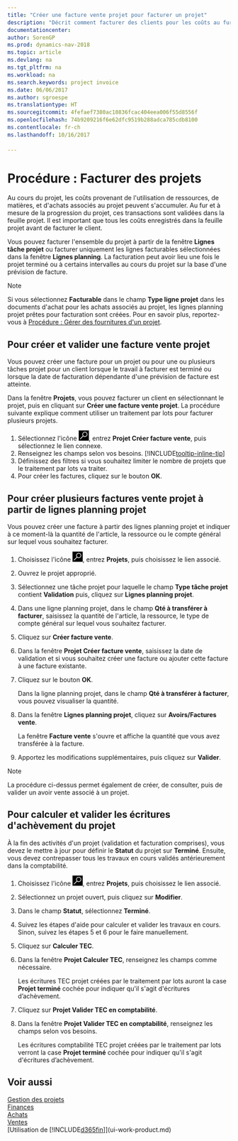 ```yaml
---
title: "Créer une facture vente projet pour facturer un projet"
description: "Décrit comment facturer des clients pour les coûts au fur et à mesure de l'avancée du projet."
documentationcenter: 
author: SorenGP
ms.prod: dynamics-nav-2018
ms.topic: article
ms.devlang: na
ms.tgt_pltfrm: na
ms.workload: na
ms.search.keywords: project invoice
ms.date: 06/06/2017
ms.author: sgroespe
ms.translationtype: HT
ms.sourcegitcommit: 4fefaef7380ac10836fcac404eea006f55d8556f
ms.openlocfilehash: 74b9209216f6e62dfc9519b288adca785cdb8100
ms.contentlocale: fr-ch
ms.lasthandoff: 10/16/2017

---
```

# <a name="how-to-invoice-jobs"></a>Procédure : Facturer des projets
Au cours du projet, les coûts provenant de l'utilisation de ressources, de matières, et d'achats associés au projet peuvent s'accumuler. Au fur et à mesure de la progression du projet, ces transactions sont validées dans la feuille projet. Il est important que tous les coûts enregistrés dans la feuille projet avant de facturer le client.

Vous pouvez facturer l'ensemble du projet à partir de la fenêtre **Lignes tâche projet** ou facturer uniquement les lignes facturables sélectionnées dans la fenêtre **Lignes planning**. La facturation peut avoir lieu une fois le projet terminé ou à certains intervalles au cours du projet sur la base d'une prévision de facture.

> [!NOTE]  
>   Si vous sélectionnez **Facturable** dans le champ **Type ligne projet** dans les documents d'achat pour les achats associés au projet, les lignes planning projet prêtes pour facturation sont créées. Pour en savoir plus, reportez-vous à [Procédure : Gérer des fournitures d'un projet](projects-how-manage-project-supplies.md).

## <a name="to-create-and-post-a-job-sales-invoice"></a>Pour créer et valider une facture vente projet
Vous pouvez créer une facture pour un projet ou pour une ou plusieurs tâches projet pour un client lorsque le travail à facturer est terminé ou lorsque la date de facturation dépendante d'une prévision de facture est atteinte.

Dans la fenêtre **Projets**, vous pouvez facturer un client en sélectionnant le projet, puis en cliquant sur **Créer une facture vente projet**. La procédure suivante explique comment utiliser un traitement par lots pour facturer plusieurs projets.  

1. Sélectionnez l'icône ![Page ou état pour la recherche](media/ui-search/search_small.png "Page ou état pour la recherche"), entrez **Projet Créer facture vente**, puis sélectionnez le lien connexe.  
2. Renseignez les champs selon vos besoins. [!INCLUDE[tooltip-inline-tip](includes/tooltip-inline-tip_md.md)]
3. Définissez des filtres si vous souhaitez limiter le nombre de projets que le traitement par lots va traiter.
4. Pour créer les factures, cliquez sur le bouton **OK**.  

## <a name="to-create-multiple-job-sales-invoices-from-job-planning-lines"></a>Pour créer plusieurs factures vente projet à partir de lignes planning projet
Vous pouvez créer une facture à partir des lignes planning projet et indiquer à ce moment-là la quantité de l'article, la ressource ou le compte général sur lequel vous souhaitez facturer.

1. Choisissez l'icône ![Page ou état pour la recherche](media/ui-search/search_small.png "Page ou état pour la recherche"), entrez **Projets**, puis choisissez le lien associé.
2. Ouvrez le projet approprié.
3. Sélectionnez une tâche projet pour laquelle le champ **Type tâche projet** contient **Validation** puis, cliquez sur **Lignes planning projet**.  
4. Dans une ligne planning projet, dans le champ **Qté à transférer à facturer**, saisissez la quantité de l'article, la ressource, le type de compte général sur lequel vous souhaitez facturer.  
5. Cliquez sur **Créer facture vente**.
6. Dans la fenêtre **Projet Créer facture vente**, saisissez la date de validation et si vous souhaitez créer une facture ou ajouter cette facture à une facture existante.
7. Cliquez sur le bouton **OK**.  

    Dans la ligne planning projet, dans le champ **Qté à transférer à facturer**, vous pouvez visualiser la quantité.
8. Dans la fenêtre **Lignes planning projet**, cliquez sur **Avoirs/Factures vente**.

    La fenêtre **Facture vente** s'ouvre et affiche la quantité que vous avez transférée à la facture.  
9. Apportez les modifications supplémentaires, puis cliquez sur **Valider**.

> [!NOTE]  
>   La procédure ci-dessus permet également de créer, de consulter, puis de valider un avoir vente associé à un projet.

## <a name="to-calculate-and-post-job-completion-entries"></a>Pour calculer et valider les écritures d'achèvement du projet
À la fin des activités d'un projet (validation et facturation comprises), vous devez le mettre à jour pour définir le **Statut** du projet sur **Terminé**. Ensuite, vous devez contrepasser tous les travaux en cours validés antérieurement dans la comptabilité.

1. Choisissez l'icône ![Page ou état pour la recherche](media/ui-search/search_small.png "Page ou état pour la recherche"), entrez **Projets**, puis choisissez le lien associé.  
2. Sélectionnez un projet ouvert, puis cliquez sur **Modifier**.
3. Dans le champ **Statut**, sélectionnez **Terminé**.
4. Suivez les étapes d'aide pour calculer et valider les travaux en cours. Sinon, suivez les étapes 5 et 6 pour le faire manuellement.  
5. Cliquez sur **Calculer TEC**.
6. Dans la fenêtre **Projet Calculer TEC**, renseignez les champs comme nécessaire.  

     Les écritures TEC projet créées par le traitement par lots auront la case **Projet terminé** cochée pour indiquer qu'il s'agit d'écritures d’achèvement.  
7. Cliquez sur **Projet Valider TEC en comptabilité**.
8. Dans la fenêtre **Projet Valider TEC en comptabilité**, renseignez les champs selon vos besoins.  

     Les écritures comptabilité TEC projet créées par le traitement par lots verront la case **Projet terminé** cochée pour indiquer qu'il s'agit d'écritures d’achèvement.

## <a name="see-also"></a>Voir aussi
[Gestion des projets](projects-manage-projects.md)  
[Finances](finance.md)  
[Achats](purchasing-manage-purchasing.md)         
[Ventes](sales-manage-sales.md)      
[Utilisation de [!INCLUDE[d365fin](includes/d365fin_md.md)]](ui-work-product.md)  

